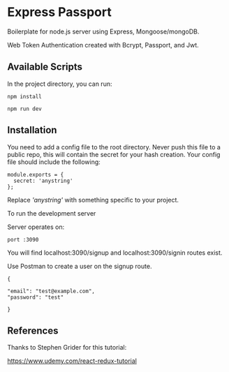 # Express Passport

Boilerplate for node.js server using Express, Mongoose/mongoDB.

Web Token Authentication created with Bcrypt, Passport, and Jwt.

## Available Scripts

In the project directory, you can run:

```
npm install
```

```
npm run dev
```

## Installation

You need to add a config file to the root directory. Never push this file to a public repo, this will contain the secret for your hash creation. Your config file should include the following:

```
module.exports = {
  secret: 'anystring'
};
```

Replace _'anystring'_ with something specific to your project.

To run the development server

Server operates on:

```
port :3090
```

You will find localhost:3090/signup and localhost:3090/signin routes exist.

Use Postman to create a user on the signup route.

```
{

"email": "test@example.com",
"password": "test"

}
```

## References

Thanks to Stephen Grider for this tutorial:

https://www.udemy.com/react-redux-tutorial

```

```
